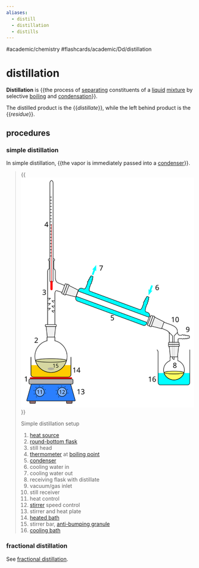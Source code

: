 ```yaml
---
aliases:
  - distill
  - distillation
  - distills
---
```


#academic/chemistry #flashcards/academic/Dd/distillation

# distillation

__Distillation__ is {{the process of [separating](separation%20process.md) constituents of a [liquid](liquid.md) [mixture](mixture.md) by selective [boiling](boiling.md) and [condensation](condensation.md)}}. <!--SR:!2023-04-15,8,230-->

The distilled product is the {{_distillate_}}, while the left behind product is the {{_residue_}}. <!--SR:!2023-04-20,16,290!2023-04-21,17,290-->

## procedures

### simple distillation

In simple distillation, {{the vapor is immediately passed into a [condenser](condenser.md)}}. <!--SR:!2023-04-09,6,230-->

> {{![Simple distillation setup](../attachments/Simple%20distillation%20apparatus.svg)}}
>
> Simple distillation setup
>
> 1. [heat source](heat.md)
> 2. [round-bottom flask](round-bottom%20flask.md)
> 3. still head
> 4. [thermometer](thermometer.md) at [boiling point](boiling%20point.md)
> 5. [condenser](condenser.md)  
> 6. cooling water in
> 7. cooling water out
> 8. receiving flask with distillate
> 9. vacuum/gas inlet
> 10. still receiver
> 11. heat control
> 12. [stirrer](magnetic%20stirrer.md) speed control
> 13. stirrer and heat plate
> 14. [heated bath](heated%20bath.md)  
> 15. stirrer bar, [anti-bumping granule](boiling%20chip.md)
> 16. [cooling bath](cooling%20bath.md) <!--SR:!2023-04-18,10,230-->

### fractional distillation

See [fractional distillation](fractional%20distillation.md).
